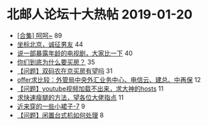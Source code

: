 # 北邮人论坛十大热帖 2019-01-20

- [[合集] 呵呵~](https://bbs.byr.cn/article/Picture/3236219) 89
- [坐标北京，诚征男友](https://bbs.byr.cn/article/Friends/1909579) 44
- [说一部暴露年龄的电视剧，大家比一下](https://bbs.byr.cn/article/TV/181915) 40
- [你们到底为什么要买房？](https://bbs.byr.cn/article/Talking/6093000) 35
- [【问题】双码农在京买房有望吗](https://bbs.byr.cn/article/WorkLife/1116225) 31
- [offer求比较：外管局中央外汇业务中心、电信云、建总、中再保](https://bbs.byr.cn/article/Job/2015074) 12
- [【问题】youtube视频加载不出来，求大神的hosts](https://bbs.byr.cn/article/BUPTNet/99809) 11
- [求快速瘦腿的方法，望各位大佬指点](https://bbs.byr.cn/article/Gymnasium/111767) 11
- [近来穿的一些小裙子-7](https://bbs.byr.cn/article/Clothing/43545) 9
- [【问题】闲置台式机如何处理](https://bbs.byr.cn/article/HardWare/220739) 8


